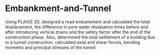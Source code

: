 # Embankment-and-Tunnel
Using PLAXIS 2D, designed a road embankment and calculated the total displacement, the difference in pore water dissipation times before and after introducing vertical drains and the safety factor after the end of the construction phase. Also, determined the total settlement of a building due to a tunnel construction, calculated axial and shear forces, bending moments and principal stresses of the tunnel. 
